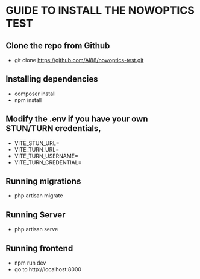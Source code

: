# GUIDE TO INSTALL THE NOWOPTICS TEST

## Clone the repo from Github
- git clone https://github.com/Al88/nowoptics-test.git

## Installing dependencies

- composer install
- npm install

## Modify the .env if you have your own STUN/TURN credentials,

- VITE_STUN_URL=
- VITE_TURN_URL=
- VITE_TURN_USERNAME=
- VITE_TURN_CREDENTIAL=

## Running migrations
- php artisan migrate

## Running Server
- php artisan serve

## Running frontend
- npm run dev
- go to http://localhost:8000
